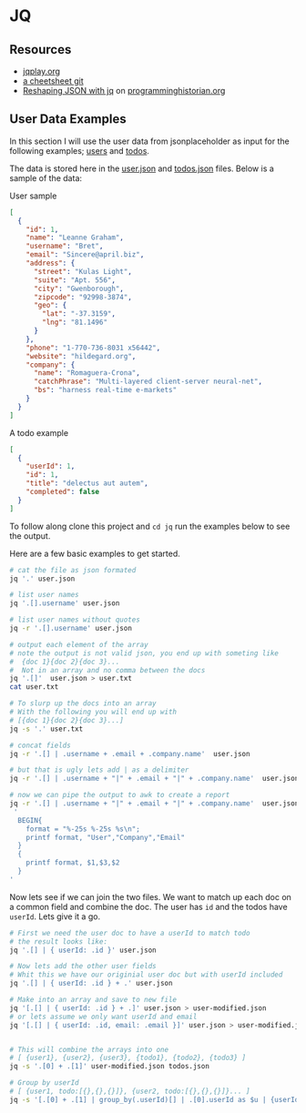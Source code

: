# JQ

## Resources

* [jqplay.org](https://jqplay.org/)
* [a cheetsheet git](https://gist.github.com/olih/f7437fb6962fb3ee9fe95bda8d2c8fa4)
* [Reshaping JSON with jq](https://programminghistorian.org/en/lessons/json-and-jq) on [programminghistorian.org](https://programminghistorian.org/en/)

## User Data Examples

In this section I will use the user data from jsonplaceholder as input for the following examples; [users](https://jsonplaceholder.typicode.com/users) and [todos](https://jsonplaceholder.typicode.com/todos).

The data is stored here in the [user.json](user.json) and [todos.json](todos.json) files. Below is a sample of the data:

User sample

```json
[
  {
    "id": 1,
    "name": "Leanne Graham",
    "username": "Bret",
    "email": "Sincere@april.biz",
    "address": {
      "street": "Kulas Light",
      "suite": "Apt. 556",
      "city": "Gwenborough",
      "zipcode": "92998-3874",
      "geo": {
        "lat": "-37.3159",
        "lng": "81.1496"
      }
    },
    "phone": "1-770-736-8031 x56442",
    "website": "hildegard.org",
    "company": {
      "name": "Romaguera-Crona",
      "catchPhrase": "Multi-layered client-server neural-net",
      "bs": "harness real-time e-markets"
    }
  }
]
```

A todo example

```json
[
  {
    "userId": 1,
    "id": 1,
    "title": "delectus aut autem",
    "completed": false
  }
]
```

To follow along clone this project and `cd jq` run the examples below to see the output. 

Here are a few basic examples to get started.

```sh
# cat the file as json formated
jq '.' user.json

# list user names
jq '.[].username' user.json

# list user names without quotes
jq -r '.[].username' user.json

# output each element of the array 
# note the output is not valid json, you end up with someting like
#  {doc 1}{doc 2}{doc 3}...
#  Not in an array and no comma between the docs
jq '.[]'  user.json > user.txt
cat user.txt

# To slurp up the docs into an array 
# With the following you will end up with
# [{doc 1}{doc 2}{doc 3}...]
jq -s '.' user.txt

# concat fields
jq -r '.[] | .username + .email + .company.name'  user.json

# but that is ugly lets add | as a delimiter 
jq -r '.[] | .username + "|" + .email + "|" + .company.name'  user.json

# now we can pipe the output to awk to create a report
jq -r '.[] | .username + "|" + .email + "|" + .company.name'  user.json | awk -F "|" \
 '
  BEGIN{
    format = "%-25s %-25s %s\n";
    printf format, "User","Company","Email"
  }
  {
    printf format, $1,$3,$2
  }
'
```

Now lets see if we can join the two files.  We want to match up each doc on a common field and combine the doc. The user has `id` and the todos have `userId`. Lets give it a go. 

```sh
# First we need the user doc to have a userId to match todo
# the result looks like:
jq '.[] | { userId: .id }' user.json 

# Now lets add the other user fields
# Whit this we have our originial user doc but with userId included
jq '.[] | { userId: .id } + .' user.json 

# Make into an array and save to new file
jq '[.[] | { userId: .id } + .]' user.json > user-modified.json
# or lets assume we only want userId and email
jq '[.[] | { userId: .id, email: .email }]' user.json > user-modified.json


# This will combine the arrays into one
# [ {user1}, {user2}, {user3}, {todo1}, {todo2}, {todo3} ]
jq -s '.[0] + .[1]' user-modified.json todos.json 

# Group by userId
# [ {user1, todo:[{},{},{}]}, {user2, todo:[{},{},{}]}... ]
jq -s '[.[0] + .[1] | group_by(.userId)[] | .[0].userId as $u | {userId: $u, todos: .[1:]}]' user-modified.json todos.json 
```

